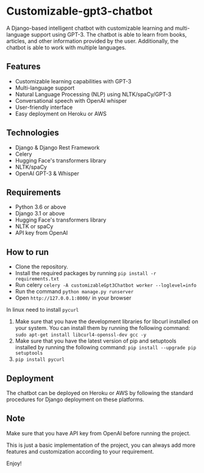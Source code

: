 # Customizable-gpt3-chatbot
A Django-based intelligent chatbot with customizable learning and multi-language support using GPT-3. The chatbot is able to learn from books, articles, and other information provided by the user. Additionally, the chatbot is able to work with multiple languages.

## Features
- Customizable learning capabilities with GPT-3
- Multi-language support
- Natural Language Processing (NLP) using NLTK/spaCy/GPT-3 
- Conversational speech with OpenAI whisper
- User-friendly interface
- Easy deployment on Heroku or AWS

## Technologies
- Django & Django Rest Framework
- Celery
- Hugging Face's transformers library
- NLTK/spaCy
- OpenAI GPT-3 & Whisper

## Requirements
- Python 3.6 or above
- Django 3.1 or above
- Hugging Face's transformers library
- NLTK or spaCy
- API key from OpenAI

## How to run
- Clone the repository.
- Install the required packages by running `pip install -r requirements.txt`
- Run celery `celery -A customizableGpt3Chatbot worker --loglevel=info`
- Run the command `python manage.py runserver`
- Open `http://127.0.0.1:8000/` in your browser

In linux need to install `pycurl`
1. Make sure that you have the development libraries for libcurl installed on your system. You can install them by running the following command: `sudo apt-get install libcurl4-openssl-dev gcc -y`
2. Make sure that you have the latest version of pip and setuptools installed by running the following command: `pip install --upgrade pip setuptools`
3. `pip install pycurl`

## Deployment
The chatbot can be deployed on Heroku or AWS by following the standard procedures for Django deployment on these platforms.

## Note
Make sure that you have API key from OpenAI before running the project.

This is just a basic implementation of the project, you can always add more features and customization according to your requirement.

Enjoy!